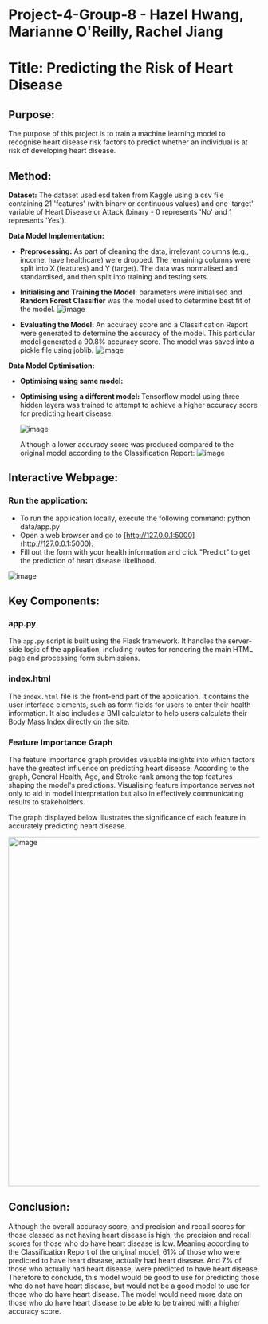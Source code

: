 # Project-4-Group-8 - Hazel Hwang, Marianne O'Reilly, Rachel Jiang
# Title: Predicting the Risk of Heart Disease

## Purpose:
The purpose of this project is to train a machine learning model to recognise heart disease risk factors to predict whether an individual is at risk of developing heart disease. 

## Method:
**Dataset:**
The dataset used esd taken from Kaggle using a csv file containing 21 'features' (with binary or continuous values) and one 'target' variable of Heart Disease or Attack (binary - 0 represents 'No' and 1 represents 'Yes').

**Data Model Implementation:**
- **Preprocessing:** As part of cleaning the data, irrelevant columns (e.g., income, have healthcare) were dropped. The remaining columns were split into X (features) and Y (target). The data was normalised and standardised, and then split into training and testing sets.
- **Initialising and Training the Model:** parameters were initialised and **Random Forest Classifier** was the model used to determine best fit of the model.
  ![image](https://github.com/marianneo812/project_4_group_8/assets/151903302/fe94b600-8396-48c8-b138-fca49bd86963)

- **Evaluating the Model:** An accuracy score and a Classification Report were generated to determine the accuracy of the model. This particular model generated a 90.8% accuracy score. The model was saved into a pickle file using joblib.
  ![image](https://github.com/marianneo812/project_4_group_8/assets/151903302/7336aaed-7b10-42fe-8daf-055ac026486e)


**Data Model Optimisation:**
- **Optimising using same model:**
- **Optimising using a different model:** Tensorflow model using three hidden layers was trained to attempt to achieve a higher accuracy score for predicting heart disease.
  
  ![image](https://github.com/marianneo812/project_4_group_8/assets/151903302/e958587d-5afa-41a9-97f5-e045c55a7203)
  
  Although a lower accuracy score was produced compared to the original model according to the Classification Report:
  ![image](https://github.com/marianneo812/project_4_group_8/assets/151903302/75d17e4c-9187-4ee5-9790-318faec82d7a)

## Interactive Webpage:
### Run the application:

- To run the application locally, execute the following command: python data/app.py
- Open a web browser and go to [http://127.0.0.1:5000](http://127.0.0.1:5000).
- Fill out the form with your health information and click "Predict" to get the prediction of heart disease likelihood.
  
![image](https://github.com/marianneo812/project_4_group_8/assets/149750967/e2eed049-9478-44ec-8f5f-d7839f9432a2)


## Key Components:

### app.py

The `app.py` script is built using the Flask framework. It handles the server-side logic of the application, including routes for rendering the main HTML page and processing form submissions.

### index.html

The `index.html` file is the front-end part of the application. It contains the user interface elements, such as form fields for users to enter their health information. It also includes a BMI calculator to help users calculate their Body Mass Index directly on the site.

### Feature Importance Graph

The feature importance graph provides valuable insights into which factors have the greatest influence on predicting heart disease. According to the graph, General Health, Age, and Stroke rank among the top features shaping the model's predictions. Visualising feature importance serves not only to aid in model interpretation but also in effectively communicating results to stakeholders.

The graph displayed below illustrates the significance of each feature in accurately predicting heart disease.

<img width="700" alt="image" src="https://github.com/marianneo812/project_4_group_8/assets/151903302/b13f6d10-e2a9-4353-a8c9-237d45ae876e">

## Conclusion:
Although the overall accuracy score, and precision and recall scores for those classed as not having heart disease is high, the precision and recall scores for those who do have heart disease is low. Meaning according to the Classification Report of the original model, 61% of those who were predicted to have heart disease, actually had heart disease. And 7% of those who actually had heart disease, were predicted to have heart disease. Therefore to conclude, this model would be good to use for predicting those who do not have heart disease, but would not be a good model to use for those who do have heart disease. The model would need more data on those who do have heart disease to be able to be trained with a higher accuracy score.

